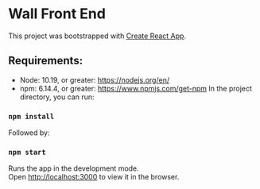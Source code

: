 # Wall Front End
This project was bootstrapped with [Create React App](https://github.com/facebook/create-react-app).

## Requirements:
* Node: 10.19, or greater: https://nodejs.org/en/
* npm: 6.14.4, or greater: https://www.npmjs.com/get-npm
In the project directory, you can run:

### `npm install`

Followed by:

### `npm start`

Runs the app in the development mode.<br />
Open [http://localhost:3000](http://localhost:3000) to view it in the browser.



